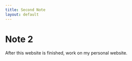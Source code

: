 ```yaml
---
title: Second Note
layout: default
---
```


# Note 2

After this website is finished, work on my personal website.